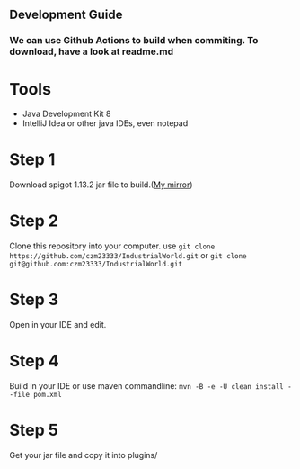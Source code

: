 ## Development Guide

### We can use Github Actions to build when commiting. To download, have a look at readme.md

# Tools
* Java Development Kit 8
* IntelliJ Idea or other java IDEs, even notepad

# Step 1
Download spigot 1.13.2 jar file to build.([My mirror](https://raw.githubusercontent.com/Untitled/UPLOADS/master/spigot-1.13.2.jar))

# Step 2
Clone this repository into your computer.
use
``git clone https://github.com/czm23333/IndustrialWorld.git`` or ``git clone git@github.com:czm23333/IndustrialWorld.git``

# Step 3
Open in your IDE and edit.

# Step 4
Build in your IDE or use maven commandline:
``mvn -B -e -U clean install --file pom.xml``

# Step 5
Get your jar file and copy it into plugins/
